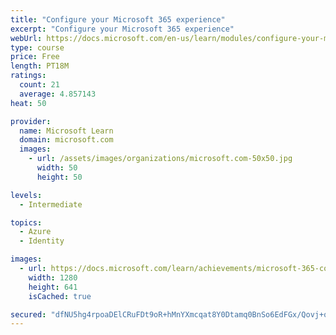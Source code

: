 ```yaml
---
title: "Configure your Microsoft 365 experience"
excerpt: "Configure your Microsoft 365 experience"
webUrl: https://docs.microsoft.com/en-us/learn/modules/configure-your-microsoft-365-experience/
type: course
price: Free
length: PT18M
ratings:
  count: 21
  average: 4.857143
heat: 50

provider:
  name: Microsoft Learn
  domain: microsoft.com
  images:
    - url: /assets/images/organizations/microsoft.com-50x50.jpg
      width: 50
      height: 50

levels:
  - Intermediate

topics:
  - Azure
  - Identity

images:
  - url: https://docs.microsoft.com/learn/achievements/microsoft-365-configure-experience-social.png
    width: 1280
    height: 641
    isCached: true

secured: "dfNU5hg4rpoaDElCRuFDt9oR+hMnYXmcqat8Y0Dtamq0BnSo6EdFGx/Qovj+oBHNyR4w7Bol2/KOtdyjvuQgXo1vWu3vhIfMqGizn/jwYsoB6uOiE6YpPt3XxtvvkO0V6vODXmSk5cC8R1kFW+4dghqeC0evkzLffbcHoApXpDqivKuBthkpxHXDg3GBCJFm+3NItq1AcHKepYc+Vj9zmkY7yIVrTdYfuiWfJyfF7WRkuug0JDtkha62xZn37a1QpPtKQCW4BvGFw27cBRX50sAeSkLQYrWetZBKjic4N/QUsLJhYdfgxo4vXWFe7Qq/BRzBORo3mJ1cltqyqR1Jca0uHrsY//zIuwaTnof/Ekdw36MBamsLDFGh6tOak3jRPWp8n7TirZZYqa6oIVsZGE8hB5v72QoQYsno1umM6iA=;60yv7NDKCCIXGwOmnNNvXw=="
---
```


